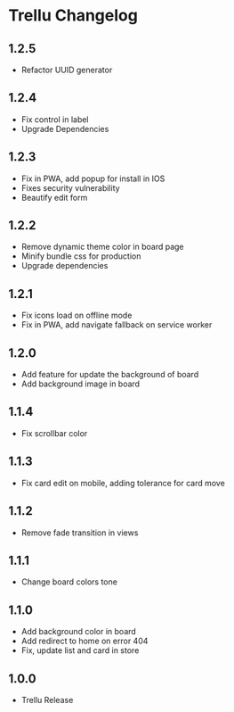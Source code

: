 # Trellu Changelog

## 1.2.5
* Refactor UUID generator

## 1.2.4
* Fix control in label
* Upgrade Dependencies

## 1.2.3
* Fix in PWA, add popup for install in IOS
* Fixes security vulnerability
* Beautify edit form

## 1.2.2

* Remove dynamic theme color in board page
* Minify bundle css for production
* Upgrade dependencies

## 1.2.1

* Fix icons load on offline mode
* Fix in PWA, add navigate fallback on service worker

## 1.2.0

* Add feature for update the background of board
* Add background image in board

## 1.1.4

* Fix scrollbar color

## 1.1.3

* Fix card edit on mobile, adding tolerance for card move

## 1.1.2

* Remove fade transition in views

## 1.1.1

* Change board colors tone

## 1.1.0

* Add background color in board
* Add redirect to home on error 404
* Fix, update list and card in store

## 1.0.0

* Trellu Release
